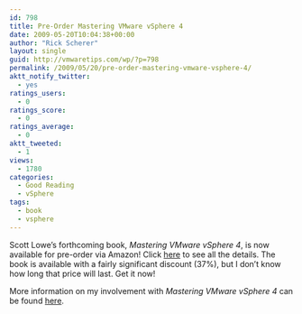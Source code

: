 ```yaml
---
id: 798
title: Pre-Order Mastering VMware vSphere 4
date: 2009-05-20T10:04:38+00:00
author: "Rick Scherer"
layout: single
guid: http://vmwaretips.com/wp/?p=798
permalink: /2009/05/20/pre-order-mastering-vmware-vsphere-4/
aktt_notify_twitter:
  - yes
ratings_users:
  - 0
ratings_score:
  - 0
ratings_average:
  - 0
aktt_tweeted:
  - 1
views:
  - 1780
categories:
  - Good Reading
  - vSphere
tags:
  - book
  - vsphere
---
```

Scott Lowe&#8217;s forthcoming book, _Mastering VMware vSphere 4_, is now available for pre-order via Amazon! Click <a href="http://www.amazon.com/Mastering-VMware-vSphere-Scott-Lowe/dp/0470481382/ref=sr_1_5/186-0823328-9552165?ie=UTF8&s=books&qid=1242003333&sr=1-5" target="_blank">here</a> to see all the details. The book is available with a fairly significant discount (37%), but I don’t know how long that price will last. Get it now!

More information on my involvement with _Mastering VMware vSphere 4_ can be found [here](http://vmwaretips.com/wp/2009/03/05/working-on-a-book-with-scott-lowe/).